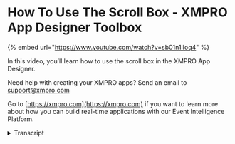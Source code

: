 # How To Use The Scroll Box - XMPRO App Designer Toolbox
{% embed url="https://www.youtube.com/watch?v=sb01n1lIoq4" %}

In this video, you’ll learn how to use the scroll box in the XMPRO App Designer.

Need help with creating your XMPRO apps? Send an email to support@xmpro.com

Go to [https://xmpro.com](https://xmpro.com) if you want to learn more about how you can build real-time applications with our Event Intelligence Platform.
<details>
<summary>Transcript</summary>hello and welcome to another training

video from XM pro today we will be

looking at how to use the scroll box

component the scroll box component is a

box that will create scroll bars if the

contents are larger than it in order for

the scroll box to work properly the

containing element must not have a

display value of Flex I'm going to put

some contents in this scroll box and

then duplicate this until until it's

larger than the scroll box the scroll

box doesn't show up in the designer and

any elements that are inside the scroll

box will overflow but when you view it

from the renderer the scroll box will

display correctly

there are some properties we can make

use of on the scroll box direction which

comes with vertical horizontal or both

vertical means that if the content goes

if the content overflows vertically it

will create a scrollbar like this

horizontal means that if the content

overflows horizontally it will create a

scrollbar but not vertically

and both means that this would will

happen horizontally or vertically so I

have to scroll if this is checked then

you'll be able to scroll with a mouse

click and drag or with a finger if

you're on a touchscreen device click and

drag this has been how to use the scroll

box component
</details>